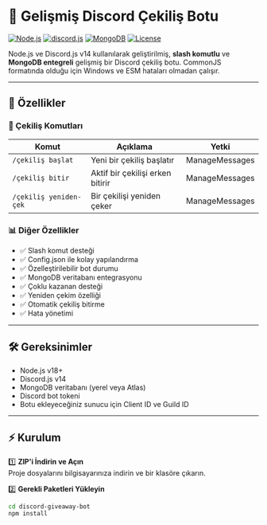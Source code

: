 # 🎉 Gelişmiş Discord Çekiliş Botu

[![Node.js](https://img.shields.io/badge/Node.js-v18+-brightgreen?logo=node.js)](https://nodejs.org/) 
[![discord.js](https://img.shields.io/badge/discord.js-v14-blue?logo=discord)](https://discord.js.org/) 
[![MongoDB](https://img.shields.io/badge/MongoDB-4.4+-green?logo=mongodb)](https://www.mongodb.com/) 
[![License](https://img.shields.io/badge/License-MIT-yellow.svg)](LICENSE)

Node.js ve Discord.js v14 kullanılarak geliştirilmiş, **slash komutlu** ve **MongoDB entegreli** gelişmiş bir Discord çekiliş botu. CommonJS formatında olduğu için Windows ve ESM hataları olmadan çalışır.

---

## 🚀 Özellikler

### 🎯 Çekiliş Komutları

| Komut | Açıklama | Yetki |
|-------|----------|-------|
| `/çekiliş başlat` | Yeni bir çekiliş başlatır | ManageMessages |
| `/çekiliş bitir` | Aktif bir çekilişi erken bitirir | ManageMessages |
| `/çekiliş yeniden-çek` | Bir çekilişi yeniden çeker | ManageMessages |

### 📊 Diğer Özellikler

- ✅ Slash komut desteği  
- ✅ Config.json ile kolay yapılandırma  
- ✅ Özelleştirilebilir bot durumu  
- ✅ MongoDB veritabanı entegrasyonu  
- ✅ Çoklu kazanan desteği  
- ✅ Yeniden çekim özelliği  
- ✅ Otomatik çekiliş bitirme  
- ✅ Hata yönetimi  

---

## 🛠️ Gereksinimler

- Node.js v18+  
- Discord.js v14  
- MongoDB veritabanı (yerel veya Atlas)  
- Discord bot tokeni  
- Botu ekleyeceğiniz sunucu için Client ID ve Guild ID  

---

## ⚡ Kurulum

1️⃣ **ZIP'i İndirin ve Açın**  
Proje dosyalarını bilgisayarınıza indirin ve bir klasöre çıkarın.

2️⃣ **Gerekli Paketleri Yükleyin**  
```bash
cd discord-giveaway-bot
npm install
